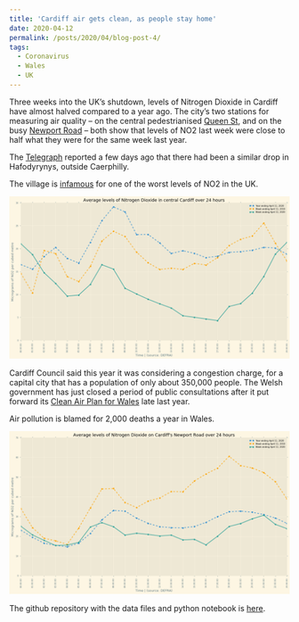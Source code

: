 ```yaml
---
title: 'Cardiff air gets clean, as people stay home'
date: 2020-04-12
permalink: /posts/2020/04/blog-post-4/
tags:
  - Coronavirus
  - Wales
  - UK
---
```



Three weeks into the UK’s shutdown, levels of Nitrogen Dioxide in Cardiff have almost halved compared to a year ago. The city’s two stations for measuring air quality – on the central pedestrianised [Queen St](https://www.google.com/maps/place/51%C2%B028'54.4%22N+3%C2%B010'34.5%22W/@51.48178,-3.17625,17z/data=!3m1!4b1!4m5!3m4!1s0x0:0x0!8m2!3d51.48178!4d-3.17625), and on the busy [Newport Road](https://www.google.com/maps/place/51%C2%B029'27.5%22N+3%C2%B009'08.3%22W/@51.49096,-3.152305,17z/data=!3m1!4b1!4m5!3m4!1s0x0:0x0!8m2!3d51.49096!4d-3.152305) – both show that levels of NO2 last week were close to half what they were for the same week last year.

The [Telegraph](https://www.telegraph.co.uk/news/2020/04/10/air-pollution-drops-drastically-across-uk-annual-global-carbon/) reported a few days ago that there had been a similar drop in Hafodyrynys, outside Caerphilly.

The village is [infamous](https://www.bbc.co.uk/news/uk-wales-48694087) for one of the worst levels of NO2 in the UK.

![pollution measure in central Cardiff](/images/no2_cardiff.png)

Cardiff Council said this year it was considering a congestion charge, for a capital city that has a population of only about 350,000 people. The Welsh government has just closed
a period of public consultations after it put forward its [Clean Air Plan for Wales](https://gov.wales/clean-air-plan-wales) late last year.

Air pollution is blamed for 2,000 deaths a year in Wales.


![pollution measure on the Newport Road](/images/nr_no2.png)



The github repository with the data files and python notebook is [here](https://github.com/aodhanlutetiae/covid).





